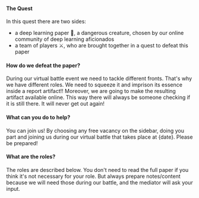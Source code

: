 #### The Quest
In this quest there are two sides:
- a deep learning paper 🐉, a dangerous creature, chosen by our online community of deep learning aficionados
- a team of players ⚔️, who are brought together in a quest to defeat this paper

#### How do we defeat the paper?
During our virtual battle event we need to tackle different fronts. That's why we have different roles.
We need to squeeze it and imprison its essence inside a report artifact!! 
Moreover, we are going to make the resulting artifact available online. 
This way there will always be someone checking if it is still there.
It will never get out again! 

#### What can you do to help?
You can join us! By choosing any free vacancy on the sidebar, doing you part and joining us during 
our virtual battle that takes place at {date}. Please be prepared!


#### What are the roles?
The roles are described below. You don't need to read the full paper if you think it's not necessary for your
role. But always prepare notes/content because we will need those during our battle, and the mediator will ask your input.